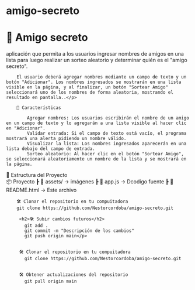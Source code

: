 # amigo-secreto

<!DOCTYPE html>
<html lang="es">
<head>
    <meta charset="UTF-8">
    <meta name="viewport" content="width=device-width, initial-scale=1.0">
    
    
</head>
<body>
    <div class="container">
        <h1>📌 Amigo secreto </h1>
        <p>aplicación que permita a los usuarios ingresar nombres de amigos en una lista para luego realizar un sorteo aleatorio y determinar quién es el "amigo secreto".

        El usuario deberá agregar nombres mediante un campo de texto y un botón "Adicionar". Los nombres ingresados se mostrarán en una lista visible en la página, y al finalizar, un botón "Sortear Amigo" seleccionará uno de los nombres de forma aleatoria, mostrando el resultado en pantalla..</p>

        🚀 Características
        
            Agregar nombres: Los usuarios escribirán el nombre de un amigo en un campo de texto y lo agregarán a una lista visible al hacer clic en "Adicionar".
            Validar entrada: Si el campo de texto está vacío, el programa mostrará una alerta pidiendo un nombre válido.
            Visualizar la lista: Los nombres ingresados aparecerán en una lista debajo del campo de entrada.
            Sorteo aleatorio: Al hacer clic en el botón "Sortear Amigo", se seleccionará aleatoriamente un nombre de la lista y se mostrará en la página.
        

        
📂 Estructura del Proyecto      
📦 Proyecto
 ┣ 📁 assets/      → imágenes
 ┣ 📄 app.js     → Dcodigo fuente
 ┣ 📄 README.html  → Este archivo
        

        🛠️ Clonar el repositorio en tu compuitadora
        git clone https://github.com/Nestorcordoba/amigo-secreto.git

         <h2>🛠️ Subir cambios futuros</h2>
           git add .
           git commit -m "Descripción de los cambios"
           git push origin main</p>

         
         🛠️ Clonar el repositorio en tu compuitadora
           git clone https://github.com/Nestorcordoba/amigo-secreto.git
        
        
         🛠️ Obtener actualizaciones del repositorio
           git pull origin main

         
       
</body>
</html>

